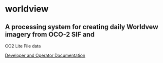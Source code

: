 # worldview
## A processing system for creating daily Worldvew imagery from OCO-2 SIF and
CO2 Lite File data

[Developer and Operator
Documentation](https://docs.google.com/document/d/1OBTVki6zg-JGLtC0aa2LrY0KHSd-ec-Pkpvux9Vuolc/edit?usp=sharing)
